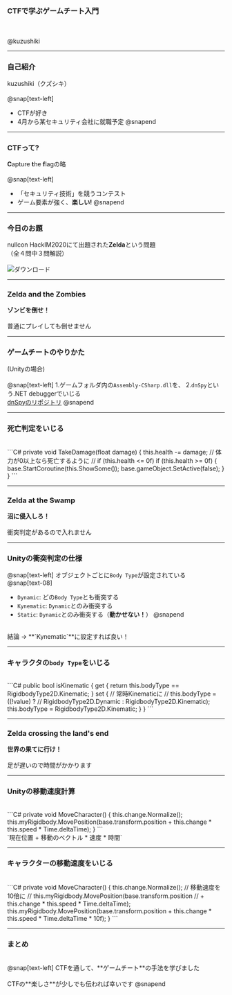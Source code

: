 ### CTFで学ぶゲームチート入門
<br /><br />
@kuzushiki

---

### 自己紹介
kuzushiki（クズシキ）
<br /><br />
@snap[text-left]
- CTFが好き
- 4月から某セキュリティ会社に就職予定
@snapend

---

### CTFって?
**C**apture **t**he **f**lagの略
<br /><br />
@snap[text-left]
- 「セキュリティ技術」を競うコンテスト  
- ゲーム要素が強く、**楽しい!**
@snapend

---

### 今日のお題

nullcon HackIM2020にて出題された**Zelda**という問題
<br />
（全４問中３問解説）
<br /><br />
![ダウンロード](https://user-images.githubusercontent.com/50363796/76391493-f8ef9200-63b2-11ea-8910-84e0d33523c4.jpg)

---

### Zelda and the Zombies
**ゾンビを倒せ！**  
<br />
普通にプレイしても倒せません

---

### ゲームチートのやりかた
(Unityの場合)
<br /><br />
@snap[text-left]
1.ゲームフォルダ内の`Assembly-CSharp.dll`を、
2.`dnSpy`という.NET debuggerでいじる
<br />
[dnSpyのリポジトリ](https://github.com/0xd4d/dnSpy)
@snapend

---

### 死亡判定をいじる
<br />
```C#
private void TakeDamage(float damage)
{
	this.health -= damage;
	// 体力が0以上なら死亡するように
	// if (this.health <= 0f)
	if (this.health >= 0f) 
	{
		base.StartCoroutine(this.ShowSome());
		base.gameObject.SetActive(false);
	}
}
```

---

### Zelda at the Swamp
**沼に侵入しろ！**  
<br />
衝突判定があるので入れません

---

### Unityの衝突判定の仕様
@snap[text-left]
オブジェクトごとに`Body Type`が設定されている
<br />
@snap[text-08]
- `Dynamic`: どの`Body Type`とも衝突する
- `Kynematic`: `Dynamic`とのみ衝突する
- `Static`: `Dynamic`とのみ衝突する（**動かせない！**）
@snapend
<br />
結論 -> **`Kynematic`**に設定すれば良い！

---

### キャラクタの`body Type`をいじる
<br />
```C#
public bool isKinematic
	{
		get
		{
			return this.bodyType == RigidbodyType2D.Kinematic;
		}
		set
		{
			// 常時Kinematicに
			// this.bodyType = ((!value) ?
			// RigidbodyType2D.Dynamic : RigidbodyType2D.Kinematic);
			this.bodyType = RigidbodyType2D.Kinematic;
		}
	}
```

---

### Zelda crossing the land's end
**世界の果てに行け！**  
<br />
足が遅いので時間がかかります

---

### Unityの移動速度計算
<br />
```C#
private void MoveCharacter()
{
	this.change.Normalize();
	this.myRigidbody.MovePosition(base.transform.position 
	+ this.change * this.speed * Time.deltaTime);
}
```
<br />
`現在位置 + 移動のベクトル * 速度 * 時間`

---

### キャラクターの移動速度をいじる
<br />
```C#
private void MoveCharacter()
{
	this.change.Normalize();
	// 移動速度を10倍に
	// this.myRigidbody.MovePosition(base.transform.position
	// + this.change * this.speed * Time.deltaTime);
	this.myRigidbody.MovePosition(base.transform.position
	+ this.change * this.speed * Time.deltaTime * 10f);
}
```

---

### まとめ
<br />
@snap[text-left]
CTFを通して、**ゲームチート**の手法を学びました
<br /><br />
CTFの**楽しさ**が少しでも伝われば幸いです
@snapend
